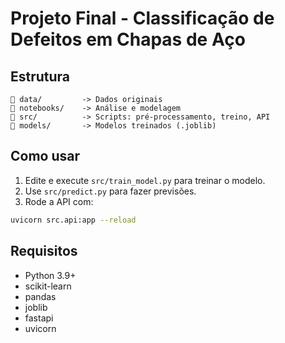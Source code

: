 # Projeto Final - Classificação de Defeitos em Chapas de Aço

## Estrutura

```
📁 data/         -> Dados originais
📁 notebooks/    -> Análise e modelagem
📁 src/          -> Scripts: pré-processamento, treino, API
📁 models/       -> Modelos treinados (.joblib)
```

## Como usar

1. Edite e execute `src/train_model.py` para treinar o modelo.
2. Use `src/predict.py` para fazer previsões.
3. Rode a API com:

```bash
uvicorn src.api:app --reload
```

## Requisitos

- Python 3.9+
- scikit-learn
- pandas
- joblib
- fastapi
- uvicorn
